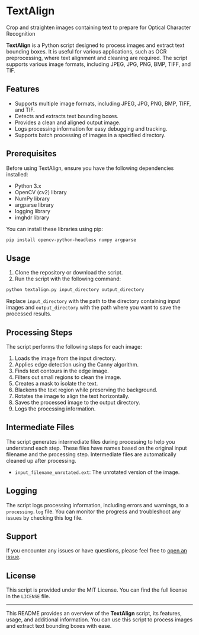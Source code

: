 # TextAlign

Crop and straighten images containing text to prepare for Optical Character Recognition

**TextAlign** is a Python script designed to process images and extract text bounding boxes. It is useful for various applications, such as OCR preprocessing, where text alignment and cleaning are required. The script supports various image formats, including JPEG, JPG, PNG, BMP, TIFF, and TIF.

## Features

- Supports multiple image formats, including JPEG, JPG, PNG, BMP, TIFF, and TIF.
- Detects and extracts text bounding boxes.
- Provides a clean and aligned output image.
- Logs processing information for easy debugging and tracking.
- Supports batch processing of images in a specified directory.

## Prerequisites

Before using TextAlign, ensure you have the following dependencies installed:

- Python 3.x
- OpenCV (cv2) library
- NumPy library
- argparse library
- logging library
- imghdr library

You can install these libraries using pip:

```bash
pip install opencv-python-headless numpy argparse
```

## Usage

1. Clone the repository or download the script.
2. Run the script with the following command:

```bash
python textalign.py input_directory output_directory
```

Replace `input_directory` with the path to the directory containing input images and `output_directory` with the path where you want to save the processed results.

## Processing Steps

The script performs the following steps for each image:

1. Loads the image from the input directory.
2. Applies edge detection using the Canny algorithm.
3. Finds text contours in the edge image.
4. Filters out small regions to clean the image.
5. Creates a mask to isolate the text.
6. Blackens the text region while preserving the background.
7. Rotates the image to align the text horizontally.
8. Saves the processed image to the output directory.
9. Logs the processing information.

## Intermediate Files

The script generates intermediate files during processing to help you understand each step. These files have names based on the original input filename and the processing step. Intermediate files are automatically cleaned up after processing.

- `input_filename_unrotated.ext`: The unrotated version of the image.

## Logging

The script logs processing information, including errors and warnings, to a `processing.log` file. You can monitor the progress and troubleshoot any issues by checking this log file.

## Support

If you encounter any issues or have questions, please feel free to [open an issue](https://github.com/your-repo/issues).

## License

This script is provided under the MIT License. You can find the full license in the `LICENSE` file.

---

This README provides an overview of the **TextAlign** script, its features, usage, and additional information. You can use this script to process images and extract text bounding boxes with ease.

